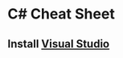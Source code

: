# C# Cheat Sheet

## Install <a href="https://visualstudio.microsoft.com/downloads/">Visual Studio</a>

